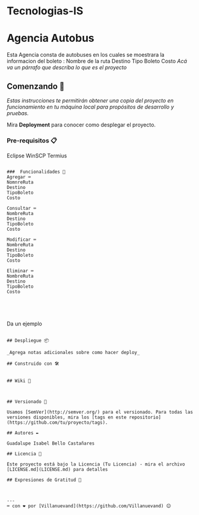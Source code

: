 # Tecnologias-IS
# Agencia Autobus

Esta Agencia consta de autobuses en los cuales se moestrara la informacion 
del  boleto :
Nombre de la ruta
Destino
Tipo Boleto
Costo
_Acá va un párrafo que describa lo que es el proyecto_

## Comenzando 🚀

_Estas instrucciones te permitirán obtener una copia del proyecto en funcionamiento en tu máquina local para propósitos de desarrollo y pruebas._

Mira **Deployment** para conocer como desplegar el proyecto.


### Pre-requisitos 📋
Eclipse
WinSCP
Termius


```

###  Funcionalidades 🔧
Agregar ⌨️
NomnreRuta
Destino
TipoBoleto
Costo

Consultar ⌨️
NombreRuta
Destino
TipoBoleto
Costo

Modificar ⌨️
NombreRuta
Destino
TipoBoleto
Costo

Eliminar ⌨️
NombreRuta
Destino
TipoBoleto
Costo





```
Da un ejemplo
```

## Despliegue 📦

_Agrega notas adicionales sobre como hacer deploy_

## Construido con 🛠️


## Wiki 📖



## Versionado 📌

Usamos [SemVer](http://semver.org/) para el versionado. Para todas las versiones disponibles, mira los [tags en este repositorio](https://github.com/tu/proyecto/tags).

## Autores ✒️

Guadalupe Isabel Bello Castañares

## Licencia 📄

Este proyecto está bajo la Licencia (Tu Licencia) - mira el archivo [LICENSE.md](LICENSE.md) para detalles

## Expresiones de Gratitud 🎁



---
⌨️ con ❤️ por [Villanuevand](https://github.com/Villanuevand) 😊
